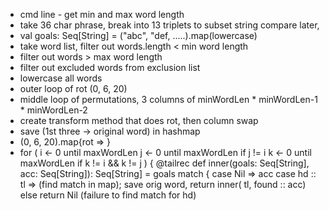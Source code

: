 * cmd line - get min and max word length
* take 36 char phrase, break into 13 triplets to subset string compare later,
* val goals: Seq[String] = ("abc", "def, .....).map(lowercase)
* take word list, filter out words.length < min word length
* filter out words > max word length
* filter out excluded words from exclusion list
* lowercase all words
* outer loop of rot (0, 6, 20)
* middle loop of permutations, 3 columns of minWordLen * minWordLen-1 * minWordLen-2
* create transform method that does rot, then column swap
* save (1st three -> original word) in hashmap
* (0, 6, 20).map{rot => }
* for (
   i <- 0 until maxWordLen
   j <- 0 until maxWordLen if j != i
   k <- 0 until maxWordLen if k != i && k != j
   ) {
     @tailrec
     def inner(goals: Seq[String], acc: Seq[String]): Seq[String] = 
        goals match { 
           case Nil => acc
           case hd :: tl =>
               (find match in map); save orig word, return inner( tl, found :: acc)
               else return Nil (failure to find match for hd)

